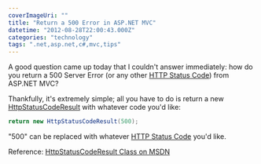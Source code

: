 ```yaml
---
coverImageUri: ""
title: "Return a 500 Error in ASP.NET MVC"
datetime: "2012-08-28T22:00:43.000Z"
categories: "technology"
tags: ".net,asp.net,c#,mvc,tips"
---
```


A good question came up today that I couldn't answer immediately: how do you return a 500 Server Error (or any other [HTTP Status Code](http://en.wikipedia.org/wiki/List_of_HTTP_status_codes "List of HTTP status codes on Wikipedia")) from ASP.NET MVC?

Thankfully, it's extremely simple; all you have to do is return a new [HttpStatusCodeResult](http://msdn.microsoft.com/en-us/library/system.web.mvc.httpstatuscoderesult(v=vs.98) "HttpStatusCodeResult Class on MSDN") with whatever code you'd like:

``` csharp
return new HttpStatusCodeResult(500);
```

"500" can be replaced with whatever [HTTP Status Code](http://en.wikipedia.org/wiki/List_of_HTTP_status_codes "List of HTTP status codes on Wikipedia") you'd like.

Reference: [HttpStatusCodeResult Class on MSDN](http://msdn.microsoft.com/en-us/library/system.web.mvc.httpstatuscoderesult(v=vs.98) "HttpStatusCodeResult Class on MSDN")
